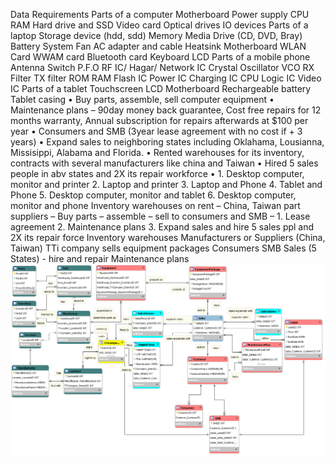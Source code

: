 Data Requirements
Parts of a computer
Motherboard
Power supply
CPU
RAM
Hard drive and SSD
Video card
Optical drives
IO devices
Parts of a laptop
Storage device (hdd, sdd)
Memory
Media Drive (CD, DVD, Bray)
Battery
System Fan
AC adapter and cable
Heatsink
Motherboard
WLAN Card
WWAM card
Bluetooth card
Keyboard
LCD
Parts of a mobile phone
Antenna Switch
P.F.O
RF IC/ Hagar/ Network IC
Crystal Oscillator
VCO
RX Filter
TX filter
ROM
RAM
Flash IC
Power IC
Charging IC
CPU
Logic IC
Video IC
Parts of a tablet
Touchscreen
LCD
Motherboard
Rechargeable battery
Tablet casing
• Buy parts, assemble, sell computer equipment
• Maintenance plans – 90day money back guarantee, Cost free repairs for 12 months warranty, Annual subscription for repairs afterwards at $100 per year
• Consumers and SMB (3year lease agreement with no cost if + 3 years)
• Expand sales to neighboring states including Oklahama, Lousianna, Missisippi, Alabama and Florida.
• Rented warehouses for its inventory, contracts with several manufacturers like china and Taiwan
• Hired 5 sales people in abv states and 2X its repair workforce
• 1. Desktop computer, monitor and printer 2. Laptop and printer 3. Laptop and Phone 4. Tablet and Phone 5. Desktop computer, monitor and tablet 6. Desktop computer, monitor and phone
Inventory warehouses on rent – China, Taiwan part suppliers – Buy parts – assemble – sell to consumers and SMB – 1. Lease agreement 2. Maintenance plans 3. Expand sales and hire 5 sales ppl and 2X its repair force
Inventory warehouses
Manufacturers or Suppliers (China, Taiwan)
TTi company sells equipment packages
Consumers
SMB
Sales (5 States) - hire and repair
Maintenance plans
![ERD](https://github.com/ArulAuror/Data-Science-Portfolio/blob/main/Data%20Modelling%20in%20MySQL/ERD_DataModel.png?raw=true)
